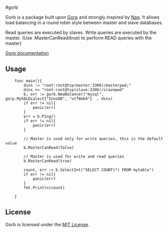 #gorb

Gorb is a package built upon [Gorp](https://github.com/go-gorp/gorp) and strongly inspired by [Nap](https://github.com/tsenart/nap). 
It allows load balancing in a round robin style between master and slave databases.

Read queries are executed by slaves.
Write queries are executed by the master. (Use .MasterCanRead(true) to perform READ queries with the master)

[Gorp documentation](https://godoc.org/gopkg.in/gorp.v2)

## Usage

```
	func main(){
		dsns := "root:root@tcp(master:3306)/masterpwd;"
		dsns += "root:root@tcp(slave:3306)/slavepwd"
		b, err := gorb.NewBalancer("mysql", gorp.MySQLDialect{"InnoDB", "utf8mb4"}	, dsns)
		if err != nil{
			panic(err)
		}
		err = b.Ping()
		if err != nil{
			panic(err)
		}
		
		// Master is used only for write queries, this is the default value
        b.MasterCanRead(false) 

        // Master is used for write and read queries
        b.MasterCanRead(true)
		
		count, err := b.SelectInt("SELECT COUNT(*) FROM mytable")
		if err != nil{
			panic(err)
		}
		fmt.Println(count)
		
	}
```
## License

Gorb is licensed under the [MIT License](./LICENSE).

